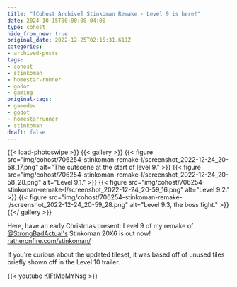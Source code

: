 ```yaml
---
title: "[Cohost Archive] Stinkoman Remake - Level 9 is here!"
date: 2024-10-15T00:00:00-04:00
type: cohost
hide_from_new: true
original_date: 2022-12-25T02:15:31.611Z
categories:
- archived-posts
tags:
- cohost
- stinkoman
- homestar-runner
- godot
- gaming
original-tags:
- gamedev
- godot
- homestarrunner
- stinkoman
draft: false
---
```


{{< load-photoswipe >}}
{{< gallery >}}
    {{< figure
        src="img/cohost/706254-stinkoman-remake-l/screenshot_2022-12-24_20-58_17.png"
        alt="The cutscene at the start of level 9."
    >}}
    {{< figure
        src="img/cohost/706254-stinkoman-remake-l/screenshot_2022-12-24_20-58_28.png"
        alt="Level 9.1."
    >}}
    {{< figure
        src="img/cohost/706254-stinkoman-remake-l/screenshot_2022-12-24_20-59_16.png"
        alt="Level 9.2."
    >}}
    {{< figure
        src="img/cohost/706254-stinkoman-remake-l/screenshot_2022-12-24_20-59_28.png"
        alt="Level 9.3, the boss fight."
    >}}
{{</ gallery >}}

Here, have an early Christmas present: Level 9 of my remake of [@StrongBadActual's](https://twitter.com/StrongBadActual) Stinkoman 20X6 is out now! [ratheronfire.com/stinkoman/](/projects/stinkoman/)

If you're curious about the updated tileset, it was based off of unused tiles briefly shown off in the Level 10 trailer.

{{< youtube KIFtMpMYNsg >}}